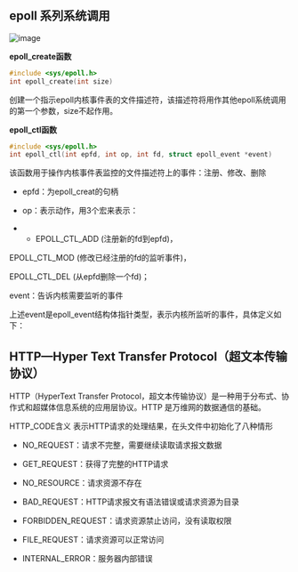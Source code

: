 ## epoll 系列系统调用

![image](https://user-images.githubusercontent.com/81791654/170219359-1913b1ed-886c-439a-a95a-63542a6c7556.png)

**epoll_create函数**

```cpp
#include <sys/epoll.h>
int epoll_create(int size)
```

创建一个指示epoll内核事件表的文件描述符，该描述符将用作其他epoll系统调用的第一个参数，size不起作用。

**epoll_ctl函数**

```cpp
#include <sys/epoll.h>
int epoll_ctl(int epfd, int op, int fd, struct epoll_event *event)
```
该函数用于操作内核事件表监控的文件描述符上的事件：注册、修改、删除

* epfd：为epoll_creat的句柄

* op：表示动作，用3个宏来表示：

* * EPOLL_CTL_ADD (注册新的fd到epfd)，

EPOLL_CTL_MOD (修改已经注册的fd的监听事件)，

EPOLL_CTL_DEL (从epfd删除一个fd)；

event：告诉内核需要监听的事件

上述event是epoll_event结构体指针类型，表示内核所监听的事件，具体定义如下：













## HTTP—Hyper Text Transfer Protocol（超文本传输协议）

HTTP（HyperText Transfer Protocol，超文本传输协议）是一种用于分布式、协作式和超媒体信息系统的应用层协议。HTTP 是万维网的数据通信的基础。

HTTP_CODE含义
表示HTTP请求的处理结果，在头文件中初始化了八种情形

* NO_REQUEST：请求不完整，需要继续读取请求报文数据

* GET_REQUEST：获得了完整的HTTP请求

* NO_RESOURCE：请求资源不存在

* BAD_REQUEST：HTTP请求报文有语法错误或请求资源为目录

* FORBIDDEN_REQUEST：请求资源禁止访问，没有读取权限

* FILE_REQUEST：请求资源可以正常访问

* INTERNAL_ERROR：服务器内部错误



